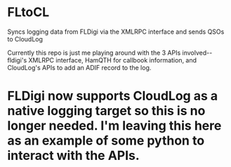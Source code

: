 # FLtoCL
Syncs logging data from FLDigi via the XMLRPC interface and sends QSOs to CloudLog

Currently this repo is just me playing around with the 3 APIs involved--fldigi's XMLRPC interface, HamQTH for callbook information, and CloudLog's APIs to add an ADIF record to the log.

# FLDigi now supports CloudLog as a native logging target so this is no longer needed.  I'm leaving this here as an example of some python to interact with the APIs.
